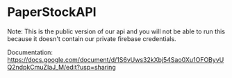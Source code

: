 # PaperStockAPI

Note: This is the public version of our api and you will not be able to run this because it doesn't contain our private firebase credentials.

Documentation:
https://docs.google.com/document/d/1S6vUws32kXbj54Sao0Xu1OFOByvUQ2ndpkCmuZIaJ_M/edit?usp=sharing

